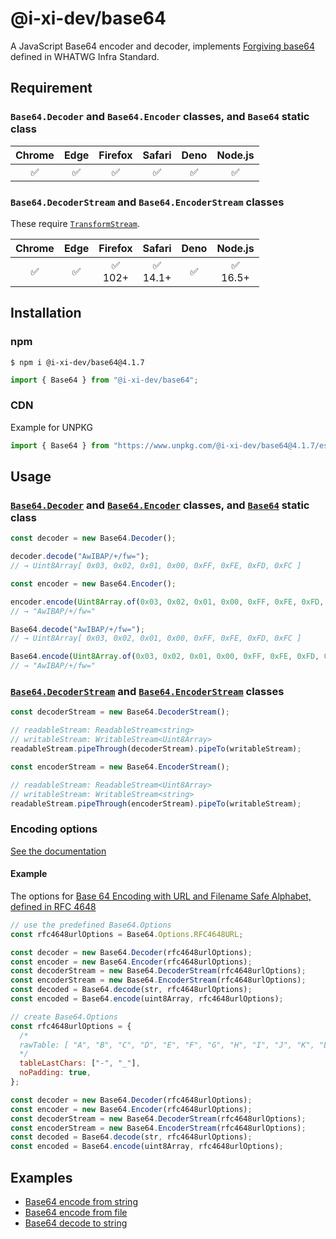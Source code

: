# @i-xi-dev/base64

A JavaScript Base64 encoder and decoder, implements [Forgiving base64](https://infra.spec.whatwg.org/#forgiving-base64) defined in WHATWG Infra Standard.


## Requirement

### `Base64.Decoder` and `Base64.Encoder` classes, and `Base64` static class

| Chrome | Edge | Firefox | Safari | Deno | Node.js |
| :---: | :---: | :---: | :---: | :---: | :---: |
| ✅ | ✅ | ✅ | ✅ | ✅ | ✅ |


### `Base64.DecoderStream` and `Base64.EncoderStream` classes

These require [`TransformStream`](https://developer.mozilla.org/en-US/docs/Web/API/TransformStream).

| Chrome | Edge | Firefox | Safari | Deno | Node.js |
| :---: | :---: | :---: | :---: | :---: | :---: |
| ✅ | ✅ | ✅<br />102+ | ✅<br />14.1+ | ✅ | ✅<br />16.5+ |


## Installation

### npm

```console
$ npm i @i-xi-dev/base64@4.1.7
```

```javascript
import { Base64 } from "@i-xi-dev/base64";
```

### CDN

Example for UNPKG
```javascript
import { Base64 } from "https://www.unpkg.com/@i-xi-dev/base64@4.1.7/esm/mod.js";
```

## Usage

### [`Base64.Decoder`](https://doc.deno.land/https://raw.githubusercontent.com/i-xi-dev/base64.es/4.1.7/mod.ts/~/Base64.Decoder) and [`Base64.Encoder`](https://doc.deno.land/https://raw.githubusercontent.com/i-xi-dev/base64.es/4.1.7/mod.ts/~/Base64.Encoder) classes, and [`Base64`](https://doc.deno.land/https://raw.githubusercontent.com/i-xi-dev/base64.es/4.1.7/mod.ts/~/Base64) static class

```javascript
const decoder = new Base64.Decoder();

decoder.decode("AwIBAP/+/fw=");
// → Uint8Array[ 0x03, 0x02, 0x01, 0x00, 0xFF, 0xFE, 0xFD, 0xFC ]
```

```javascript
const encoder = new Base64.Encoder();

encoder.encode(Uint8Array.of(0x03, 0x02, 0x01, 0x00, 0xFF, 0xFE, 0xFD, 0xFC));
// → "AwIBAP/+/fw="
```

```javascript
Base64.decode("AwIBAP/+/fw=");
// → Uint8Array[ 0x03, 0x02, 0x01, 0x00, 0xFF, 0xFE, 0xFD, 0xFC ]
```

```javascript
Base64.encode(Uint8Array.of(0x03, 0x02, 0x01, 0x00, 0xFF, 0xFE, 0xFD, 0xFC));
// → "AwIBAP/+/fw="
```

### [`Base64.DecoderStream`](https://doc.deno.land/https://raw.githubusercontent.com/i-xi-dev/base64.es/4.1.7/mod.ts/~/Base64.DecoderStream) and [`Base64.EncoderStream`](https://doc.deno.land/https://raw.githubusercontent.com/i-xi-dev/base64.es/4.1.7/mod.ts/~/Base64.EncoderStream) classes

```javascript
const decoderStream = new Base64.DecoderStream();

// readableStream: ReadableStream<string>
// writableStream: WritableStream<Uint8Array>
readableStream.pipeThrough(decoderStream).pipeTo(writableStream);
```

```javascript
const encoderStream = new Base64.EncoderStream();

// readableStream: ReadableStream<Uint8Array>
// writableStream: WritableStream<string>
readableStream.pipeThrough(encoderStream).pipeTo(writableStream);
```

### Encoding options

[See the documentation](https://doc.deno.land/https://raw.githubusercontent.com/i-xi-dev/base64.es/4.1.7/mod.ts/~/Base64.Options)

#### Example

The options for [Base 64 Encoding with URL and Filename Safe Alphabet, defined in RFC 4648](https://datatracker.ietf.org/doc/html/rfc4648#section-5)
```javascript
// use the predefined Base64.Options
const rfc4648urlOptions = Base64.Options.RFC4648URL;

const decoder = new Base64.Decoder(rfc4648urlOptions);
const encoder = new Base64.Encoder(rfc4648urlOptions);
const decoderStream = new Base64.DecoderStream(rfc4648urlOptions);
const encoderStream = new Base64.EncoderStream(rfc4648urlOptions);
const decoded = Base64.decode(str, rfc4648urlOptions);
const encoded = Base64.encode(uint8Array, rfc4648urlOptions);
```

```javascript
// create Base64.Options
const rfc4648urlOptions = {
  /*
  rawTable: [ "A", "B", "C", "D", "E", "F", "G", "H", "I", "J", "K", "L", "M", "N", "O", "P", "Q", "R", "S", "T", "U", "V", "W", "X", "Y", "Z", "a", "b", "c", "d", "e", "f", "g", "h", "i", "j", "k", "l", "m", "n", "o", "p", "q", "r", "s", "t", "u", "v", "w", "x", "y", "z", "0", "1", "2", "3", "4", "5", "6", "7", "8", "9", "-", "_" ],
  */
  tableLastChars: ["-", "_"],
  noPadding: true,
};

const decoder = new Base64.Decoder(rfc4648urlOptions);
const encoder = new Base64.Encoder(rfc4648urlOptions);
const decoderStream = new Base64.DecoderStream(rfc4648urlOptions);
const encoderStream = new Base64.EncoderStream(rfc4648urlOptions);
const decoded = Base64.decode(str, rfc4648urlOptions);
const encoded = Base64.encode(uint8Array, rfc4648urlOptions);
```

## Examples

- [Base64 encode from string](https://i-xi-dev.github.io/base64.es/example/base64_from_string.html)
- [Base64 encode from file](https://i-xi-dev.github.io/base64.es/example/base64_from_file.html)
- [Base64 decode to string](https://i-xi-dev.github.io/base64.es/example/string_from_base64.html)
